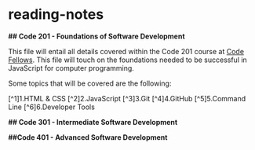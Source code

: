 # reading-notes
**## Code 201 - Foundations of Software Development**

This file will entail all details covered within the Code 201 course at [Code Fellows](https://www.codefellows.org/). This file will touch on the foundations needed to be successful in JavaScript for computer programming.

Some topics that will be covered are the following:

[^1]1.HTML & CSS
[^2]2.JavaScript
[^3]3.Git
[^4]4.GitHub
[^5]5.Command Line
[^6]6.Developer Tools

**## Code 301 - Intermediate Software Development**


**##Code 401 - Advanced Software Development**

